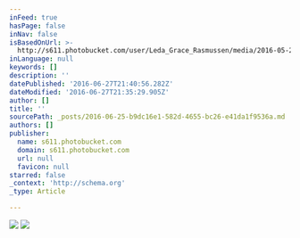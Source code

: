 ```yaml
---
inFeed: true
hasPage: false
inNav: false
isBasedOnUrl: >-
  http://s611.photobucket.com/user/Leda_Grace_Rasmussen/media/2016-05-28%2018.25.27_zpslnvwnl5n.jpg.html?sort=3&o=3
inLanguage: null
keywords: []
description: ''
datePublished: '2016-06-27T21:40:56.282Z'
dateModified: '2016-06-27T21:35:29.905Z'
author: []
title: ''
sourcePath: _posts/2016-06-25-b9dc16e1-582d-4655-bc26-e41da1f9536a.md
authors: []
publisher:
  name: s611.photobucket.com
  domain: s611.photobucket.com
  url: null
  favicon: null
starred: false
_context: 'http://schema.org'
_type: Article

---
```

![](https://the-grid-user-content.s3-us-west-2.amazonaws.com/21562b04-51d4-44e7-9225-9f0feb38b0db.jpg)
![](http://i611.photobucket.com/albums/tt191/Leda_Grace_Rasmussen/2016-05-28%2018.25.27_zpslnvwnl5n.jpg)
